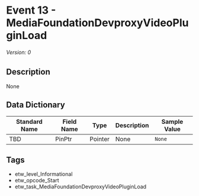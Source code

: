 # Event 13 - MediaFoundationDevproxyVideoPluginLoad
###### Version: 0

## Description
None

## Data Dictionary
|Standard Name|Field Name|Type|Description|Sample Value|
|---|---|---|---|---|
|TBD|PinPtr|Pointer|None|`None`|

## Tags
* etw_level_Informational
* etw_opcode_Start
* etw_task_MediaFoundationDevproxyVideoPluginLoad